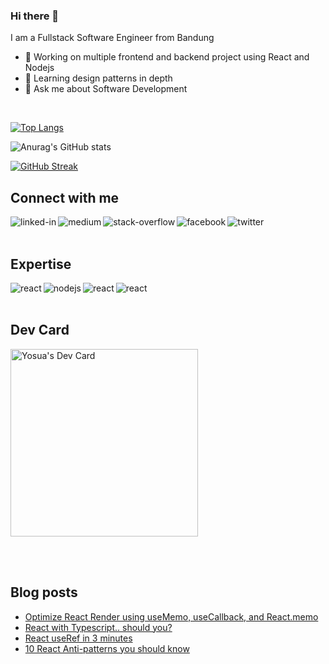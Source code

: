 ### Hi there 👋

<!--
**iyosskoyos/iyosskoyos** is a ✨ _special_ ✨ repository because its `README.md` (this file) appears on your GitHub profile.

Here are some ideas to get you started:

- 🔭 I’m currently working on ...
- 🌱 I’m currently learning ...
- 👯 I’m looking to collaborate on ...
- 🤔 I’m looking for help with ...
- 💬 Ask me about ...
- 📫 How to reach me: ...
- 😄 Pronouns: ...
- ⚡ Fun fact: ...
-->

I am a Fullstack Software Engineer from Bandung

- 🔭 Working on multiple frontend and backend project using React and Nodejs
- 🌱 Learning design patterns in depth
- 💬 Ask me about Software Development
<br>

[![Top Langs](https://github-readme-stats.vercel.app/api/top-langs/?username=yosuahalim&layout=compact&theme=radical&border_color=141E61)](https://github.com/anuraghazra/github-readme-stats)

![Anurag's GitHub stats](https://github-readme-stats.vercel.app/api?username=yosuahalim&show_icons=true&theme=radical&border_color=141E61)

[![GitHub Streak](https://github-readme-streak-stats.herokuapp.com?user=yosuahalim&theme=radical&border=141E61)](https://git.io/streak-stats)

## Connect with me
[<img align="left" alt="linked-in" src="https://img.shields.io/badge/linkedin-%230077B5.svg?&style=for-the-badge&logo=linkedin&logoColor=white" />](https://www.linkedin.com/in/yosuahalim)
[<img align="left" alt="medium" src="https://img.shields.io/badge/medium-%2312100E.svg?&style=for-the-badge&logo=medium&logoColor=white" />](https://yosua-halim.medium.com/)
[<img align="left" alt="stack-overflow" src="https://img.shields.io/badge/stack%20overflow-FE7A16?logo=stack-overflow&logoColor=white&style=for-the-badge" />](https://stackoverflow.com/users/8952270/yosua)
[<img align="left" alt="facebook" src="https://img.shields.io/badge/facebook-%231877F2.svg?&style=for-the-badge&logo=facebook&logoColor=white" />](https://www.facebook.com/iyosskoyos/)
[<img align="left" alt="twitter" src="https://img.shields.io/badge/twitter-%231DA1F2.svg?&style=for-the-badge&logo=twitter&logoColor=white" />](https://twitter.com/yosuahalim_)

<br>
<br>

## Expertise
<img align="left" alt="react" src="https://img.shields.io/badge/react%20-%2320232a.svg?&style=for-the-badge&logo=react&logoColor=%2361DAFB" />
<img align="left" alt="nodejs" src="https://img.shields.io/badge/node.js%20-%2343853D.svg?&style=for-the-badge&logo=node.js&logoColor=white" />
<img align="left" alt="react" src="https://img.shields.io/badge/mongodb%20-%2343853D.svg?&style=for-the-badge&logo=mongodb&logoColor=green" />
<img align="left" alt="react" src="https://img.shields.io/badge/express%20-%2320232a.svg?&style=for-the-badge&logo=express&logoColor=white" />

<br>
<br>

## Dev Card
<a href="https://app.daily.dev/iyosskoyos"><img src="https://api.daily.dev/devcards/0ee5fff9a85f426d9e8c3b7ed7f0bc6d.png?r=b8o" width="300" alt="Yosua's Dev Card"/></a>

<br>
<br>

## Blog posts
<!-- BLOG-POST-LIST:START -->
- [Optimize React Render using useMemo, useCallback, and React.memo](https://yosua-halim.medium.com/optimize-react-render-using-usememo-usecallback-and-react-memo-366524b97486?source=rss-c781028b378b------2)
- [React with Typescript.. should you?](https://yosua-halim.medium.com/react-with-typescript-should-you-8228d1d8f0c6?source=rss-c781028b378b------2)
- [React useRef in 3 minutes](https://yosua-halim.medium.com/react-useref-in-3-minutes-e21f7a57432b?source=rss-c781028b378b------2)
- [10 React Anti-patterns you should know](https://yosua-halim.medium.com/10-react-anti-patterns-you-should-know-300256bfb007?source=rss-c781028b378b------2)
<!-- BLOG-POST-LIST:END -->
